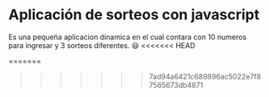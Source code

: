 # Aplicación de sorteos con javascript
Es una pequeña aplicacion dinamica en el cual contara con 10 numeros para ingresar y 3 sorteos diferentes. :smiley:
<<<<<<< HEAD


 
=======
>>>>>>> 7ad94a6421c689896ac5022e7f87565673db4871
